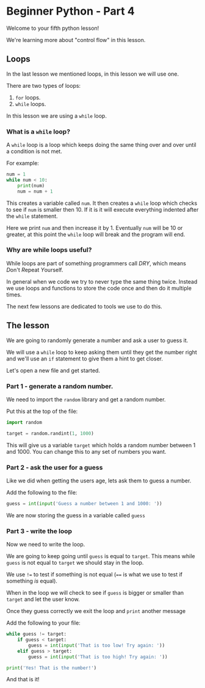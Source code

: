 # Beginner Python - Part 4

Welcome to your fifth python lesson!

We're learning more about "control flow" in this lesson.

## Loops

In the last lesson we mentioned loops, in this lesson we will use one.

There are two types of loops:

1) `for` loops.
2) `while` loops.

In this lesson we are using a `while` loop.

### What is a `while` loop?

A `while` loop is a loop which keeps doing the same thing over and over
until a condition is not met.

For example:

```python
num = 1
while num < 10:
    print(num)
    num = num + 1
```

This creates a variable called `num`. It then creates a `while` loop
which checks to see if `num` is smaller then 10. If it is it will 
execute everything indented after the `while` statement.

Here we print `num` and then increase it by 1. Eventually `num` will 
be 10 or greater, at this point the `while` loop will break and the 
program will end.

### Why are while loops useful?

While loops are part of something programmers call *DRY*, which
means *D*on't *R*epeat *Y*ourself.

In general when we code we try to never type the same thing twice.
Instead we use loops and functions to store the code once and then
do it multiple times.

The next few lessons are dedicated to tools we use to do this.

## The lesson

We are going to randomly generate a number and ask a user to guess it.

We will use a `while` loop to keep asking them until they get the number 
right and we'll use an `if` statement to give them a hint to get closer.

Let's open a new file and get started.

### Part 1 - generate a random number.

We need to import the `random` library and get a random number.

Put this at the top of the file:

```python
import random

target = random.randint(1, 1000)
```

This will give us a variable `target` which holds a random number 
between 1 and 1000. You can change this to any set of numbers you want.

### Part 2 - ask the user for a guess

Like we did when getting the users age, lets ask them to guess a number.

Add the following to the file:

```python
guess = int(input('Guess a number between 1 and 1000: '))
```

We are now storing the guess in a variable called `guess`

### Part 3 - write the loop

Now we need to write the loop.

We are going to keep going until `guess` is equal to `target`. This means
while `guess` is not equal to `target` we should stay in the loop.

We use `!=` to test if something is not equal (`==` is what we use to
test if something _is_ equal).

When in the loop we will check to see if `guess` is bigger or smaller
than `target` and let the user know.

Once they guess correctly we exit the loop and `print` another message

Add the following to your file:

```python
while guess != target:
    if guess < target:
        guess = int(input('That is too low! Try again: '))
    elif guess > target:
        guess = int(input('That is too high! Try again: '))

print('Yes! That is the number!')

```

And that is it!